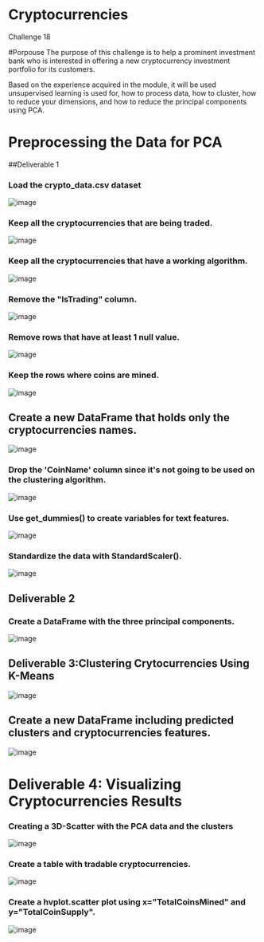 # Cryptocurrencies
Challenge 18

#Porpouse
The purpose of this challenge is to help a prominent investment bank who is interested in offering a new cryptocurrency investment portfolio for its customers.

Based on the experience acquired in the module, it will be used unsupervised learning is used for, how to process data, how to cluster, how to reduce your dimensions, and how to reduce the principal components using PCA.

# Preprocessing the Data for PCA

##Deliverable 1

### Load the crypto_data.csv dataset

![image](https://user-images.githubusercontent.com/96089967/168169639-b643877d-e7a5-4b21-afac-10d0b11e9d32.png)


### Keep all the cryptocurrencies that are being traded.

![image](https://user-images.githubusercontent.com/96089967/168169784-049a51cd-6b6f-41c9-821f-044e757eef61.png)


### Keep all the cryptocurrencies that have a working algorithm.

![image](https://user-images.githubusercontent.com/96089967/168169903-71ae1963-ed25-4540-b817-57c400f6e58e.png)


### Remove the "IsTrading" column. 

![image](https://user-images.githubusercontent.com/96089967/168170377-86e2c976-38fb-47f3-a00e-26bbfda586e9.png)


### Remove rows that have at least 1 null value.

![image](https://user-images.githubusercontent.com/96089967/168170499-c3335712-711f-4b1c-9e5d-f31c49673132.png)

### Keep the rows where coins are mined.

![image](https://user-images.githubusercontent.com/96089967/168170638-fc620818-483d-4eab-ad1c-ff6f91d0d3d6.png)


## Create a new DataFrame that holds only the cryptocurrencies names.

![image](https://user-images.githubusercontent.com/96089967/168170887-3d8d2875-52ec-4b6a-95fc-ad660435dcbd.png)

### Drop the 'CoinName' column since it's not going to be used on the clustering algorithm.

![image](https://user-images.githubusercontent.com/96089967/168171032-c0180630-fac1-4ec8-b96f-a428f2b7cca0.png)

### Use get_dummies() to create variables for text features.

![image](https://user-images.githubusercontent.com/96089967/168172196-bf019fc9-f5da-4da5-a8c7-8852157eeb81.png)

### Standardize the data with StandardScaler().

![image](https://user-images.githubusercontent.com/96089967/168172312-ab86d1ec-43df-4873-ab3f-6591351a83dc.png)


## Deliverable 2

### Create a DataFrame with the three principal components.
![image](https://user-images.githubusercontent.com/96089967/168172826-1fcee457-4397-4f23-9816-5bf8a35870f5.png)


## Deliverable 3:Clustering Crytocurrencies Using K-Means

![image](https://user-images.githubusercontent.com/96089967/168173174-cc44e26e-9287-4ceb-a232-09117f2bdbe6.png)


## Create a new DataFrame including predicted clusters and cryptocurrencies features.

![image](https://user-images.githubusercontent.com/96089967/168173338-7a104ac6-20c7-4eed-aa3c-19e6659bbd34.png)

# Deliverable 4: Visualizing Cryptocurrencies Results

### Creating a 3D-Scatter with the PCA data and the clusters

![image](https://user-images.githubusercontent.com/96089967/168174248-3178fa24-f27c-446b-93be-c5de34e001dd.png)


### Create a table with tradable cryptocurrencies.

![image](https://user-images.githubusercontent.com/96089967/168174377-dbf63c8b-2ce1-47e1-8050-ff10a4e2ce5f.png)

### Create a hvplot.scatter plot using x="TotalCoinsMined" and y="TotalCoinSupply".

![image](https://user-images.githubusercontent.com/96089967/168174471-fc85dcb6-0fed-4dbb-a4bb-3cbf6a19caf0.png)





